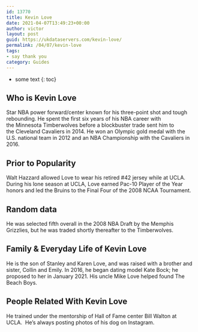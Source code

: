 ```yaml
---
id: 13770
title: Kevin Love
date: 2021-04-07T13:49:23+00:00
author: victor
layout: post
guid: https://ukdataservers.com/kevin-love/
permalink: /04/07/kevin-love
tags:
- say thank you
category: Guides
---
```


* some text
{: toc}


## Who is Kevin Love



Star NBA power forward/center known for his three-point shot and tough rebounding. He spent the first six years of his NBA career with the Minnesota Timberwolves before a blockbuster trade sent him to the Cleveland Cavaliers in 2014. He won an Olympic gold medal with the U.S. national team in 2012 and an NBA Championship with the Cavaliers in 2016.

                
                
                
## Prior to Popularity



Walt Hazzard allowed Love to wear his retired #42 jersey while at UCLA. During his lone season at UCLA, Love earned Pac-10 Player of the Year honors and led the Bruins to the Final Four of the 2008 NCAA Tournament. 

                
                
                
## Random data



He was selected fifth overall in the 2008 NBA Draft by the Memphis Grizzlies, but he was traded shortly thereafter to the Timberwolves. 

                
                
                
## Family & Everyday Life of Kevin Love



He is the son of Stanley and Karen Love, and was raised with a brother and sister, Collin and Emily. In 2016, he began dating model Kate Bock; he proposed to her in January 2021. His uncle Mike Love helped found The Beach Boys. 

                
                
                
## People Related With Kevin Love



He trained under the mentorship of Hall of Fame center Bill Walton at UCLA.  He&#8217;s always posting photos of his dog on Instagram.

                
              
            
          
          
          